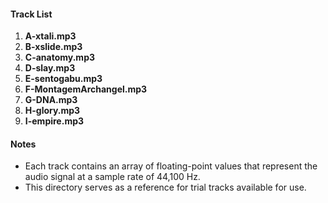 #### Track List
1. **A-xtali.mp3**
2. **B-xslide.mp3**
3. **C-anatomy.mp3**
4. **D-slay.mp3**
5. **E-sentogabu.mp3**
6. **F-MontagemArchangel.mp3**
7. **G-DNA.mp3**
8. **H-glory.mp3**
9. **I-empire.mp3**

#### Notes
- Each track contains an array of floating-point values that represent the audio signal at a sample rate of 44,100 Hz.
- This directory serves as a reference for trial tracks available for use.
